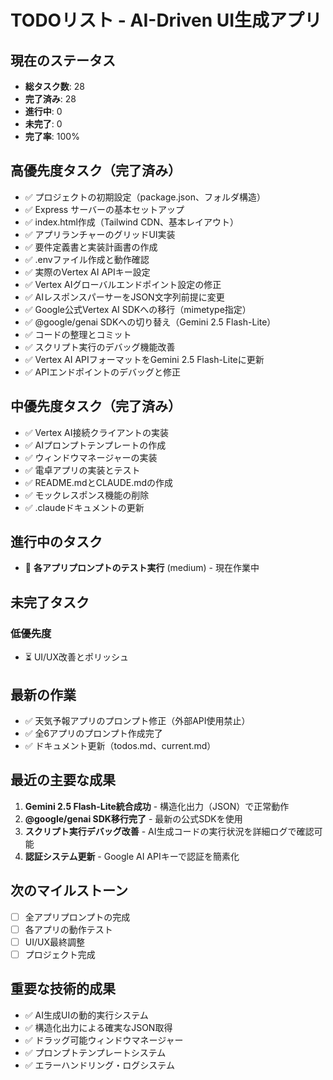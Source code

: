 # TODOリスト - AI-Driven UI生成アプリ

## 現在のステータス
- **総タスク数**: 28
- **完了済み**: 28
- **進行中**: 0
- **未完了**: 0
- **完了率**: 100%

## 高優先度タスク（完了済み）
- ✅ プロジェクトの初期設定（package.json、フォルダ構造）
- ✅ Express サーバーの基本セットアップ
- ✅ index.html作成（Tailwind CDN、基本レイアウト）
- ✅ アプリランチャーのグリッドUI実装
- ✅ 要件定義書と実装計画書の作成
- ✅ .envファイル作成と動作確認
- ✅ 実際のVertex AI APIキー設定
- ✅ Vertex AIグローバルエンドポイント設定の修正
- ✅ AIレスポンスパーサーをJSON文字列前提に変更
- ✅ Google公式Vertex AI SDKへの移行（mimetype指定）
- ✅ @google/genai SDKへの切り替え（Gemini 2.5 Flash-Lite）
- ✅ コードの整理とコミット
- ✅ スクリプト実行のデバッグ機能改善
- ✅ Vertex AI APIフォーマットをGemini 2.5 Flash-Liteに更新
- ✅ APIエンドポイントのデバッグと修正

## 中優先度タスク（完了済み）
- ✅ Vertex AI接続クライアントの実装
- ✅ AIプロンプトテンプレートの作成
- ✅ ウィンドウマネージャーの実装
- ✅ 電卓アプリの実装とテスト
- ✅ README.mdとCLAUDE.mdの作成
- ✅ モックレスポンス機能の削除
- ✅ .claudeドキュメントの更新

## 進行中のタスク
- 🔄 **各アプリプロンプトのテスト実行** (medium) - 現在作業中

## 未完了タスク
### 低優先度
- ⏳ UI/UX改善とポリッシュ

## 最新の作業
- ✅ 天気予報アプリのプロンプト修正（外部API使用禁止）
- ✅ 全6アプリのプロンプト作成完了
- ✅ ドキュメント更新（todos.md、current.md）

## 最近の主要な成果
1. **Gemini 2.5 Flash-Lite統合成功** - 構造化出力（JSON）で正常動作
2. **@google/genai SDK移行完了** - 最新の公式SDKを使用
3. **スクリプト実行デバッグ改善** - AI生成コードの実行状況を詳細ログで確認可能
4. **認証システム更新** - Google AI APIキーで認証を簡素化

## 次のマイルストーン
- [ ] 全アプリプロンプトの完成
- [ ] 各アプリの動作テスト
- [ ] UI/UX最終調整
- [ ] プロジェクト完成

## 重要な技術的成果
- ✅ AI生成UIの動的実行システム
- ✅ 構造化出力による確実なJSON取得
- ✅ ドラッグ可能ウィンドウマネージャー
- ✅ プロンプトテンプレートシステム
- ✅ エラーハンドリング・ログシステム